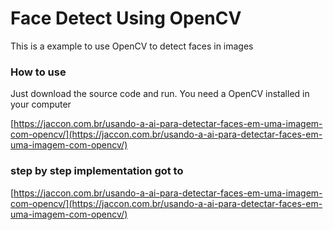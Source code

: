 
#  Face Detect Using OpenCV
This is a example to use OpenCV to detect faces in images
  

###  How to use
Just download the source code and run. You need a OpenCV installed in your computer

  
[https://jaccon.com.br/usando-a-ai-para-detectar-faces-em-uma-imagem-com-opencv/](https://jaccon.com.br/usando-a-ai-para-detectar-faces-em-uma-imagem-com-opencv/)

### step by step implementation got to

[https://jaccon.com.br/usando-a-ai-para-detectar-faces-em-uma-imagem-com-opencv/](https://jaccon.com.br/usando-a-ai-para-detectar-faces-em-uma-imagem-com-opencv/)
